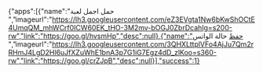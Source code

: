
{"apps":[{"name":"حمل اجمل لعبة ","imageurl":"https://lh3.googleusercontent.com/eZ3EVgta1Nw6bKwShOCtE4UmqQM_mhWCrf0ICW60EK_tHO-3M2mv-bOGJ0ZbrDcahIg=s200-rw","link":"https://goo.gl/hvsmHp","desc":null},{"name":"حفظ حالة الواتس ","imageurl":"https://lh3.googleusercontent.com/3QHXLttplVFo4AjJu7Qm2rRHmJ4LgD2Hl6uJfXZuWhE1bnA3p7G1iG7Egz4dD_zlKoo=s360-rw","link":"https://goo.gl/crZJpB","desc":null}],"success":1}
